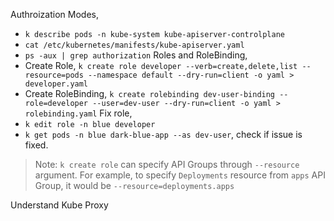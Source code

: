 Authroization Modes,
- `k describe pods -n kube-system kube-apiserver-controlplane`
- `cat /etc/kubernetes/manifests/kube-apiserver.yaml`
- `ps -aux | grep authorization`
Roles and RoleBinding,
- Create Role, `k create role developer --verb=create,delete,list --resource=pods --namespace default --dry-run=client -o yaml > developer.yaml`
- Create RoleBinding, `k create rolebinding dev-user-binding --role=developer --user=dev-user --dry-run=client -o yaml > rolebinding.yaml`
Fix role,
- `k edit role -n blue developer`
- `k get pods -n blue dark-blue-app --as dev-user`, check if issue is fixed.

> Note: `k create role` can specify API Groups through `--resource` argument. For example, to specify `Deployments` resource from `apps` API Group, it would be `--resource=deployments.apps`

Understand Kube Proxy